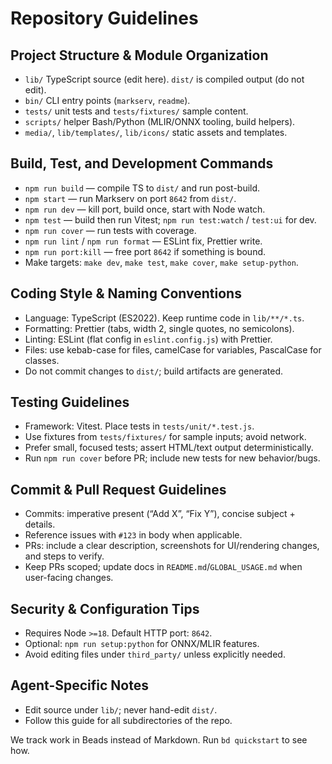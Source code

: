 # Repository Guidelines

## Project Structure & Module Organization
- `lib/` TypeScript source (edit here). `dist/` is compiled output (do not edit).
- `bin/` CLI entry points (`markserv`, `readme`).
- `tests/` unit tests and `tests/fixtures/` sample content.
- `scripts/` helper Bash/Python (MLIR/ONNX tooling, build helpers).
- `media/`, `lib/templates/`, `lib/icons/` static assets and templates.

## Build, Test, and Development Commands
- `npm run build` — compile TS to `dist/` and run post-build.
- `npm start` — run Markserv on port `8642` from `dist/`.
- `npm run dev` — kill port, build once, start with Node watch.
- `npm test` — build then run Vitest; `npm run test:watch` / `test:ui` for dev.
- `npm run cover` — run tests with coverage.
- `npm run lint` / `npm run format` — ESLint fix, Prettier write.
- `npm run port:kill` — free port `8642` if something is bound.
- Make targets: `make dev`, `make test`, `make cover`, `make setup-python`.

## Coding Style & Naming Conventions
- Language: TypeScript (ES2022). Keep runtime code in `lib/**/*.ts`.
- Formatting: Prettier (tabs, width 2, single quotes, no semicolons).
- Linting: ESLint (flat config in `eslint.config.js`) with Prettier.
- Files: use kebab-case for files, camelCase for variables, PascalCase for classes.
- Do not commit changes to `dist/`; build artifacts are generated.

## Testing Guidelines
- Framework: Vitest. Place tests in `tests/unit/*.test.js`.
- Use fixtures from `tests/fixtures/` for sample inputs; avoid network.
- Prefer small, focused tests; assert HTML/text output deterministically.
- Run `npm run cover` before PR; include new tests for new behavior/bugs.

## Commit & Pull Request Guidelines
- Commits: imperative present (“Add X”, “Fix Y”), concise subject + details.
- Reference issues with `#123` in body when applicable.
- PRs: include a clear description, screenshots for UI/rendering changes, and steps to verify.
- Keep PRs scoped; update docs in `README.md`/`GLOBAL_USAGE.md` when user-facing changes.

## Security & Configuration Tips
- Requires Node `>=18`. Default HTTP port: `8642`.
- Optional: `npm run setup:python` for ONNX/MLIR features.
- Avoid editing files under `third_party/` unless explicitly needed.

## Agent-Specific Notes
- Edit source under `lib/`; never hand-edit `dist/`.
- Follow this guide for all subdirectories of the repo.

We track work in Beads instead of Markdown. Run `bd quickstart` to see how.
